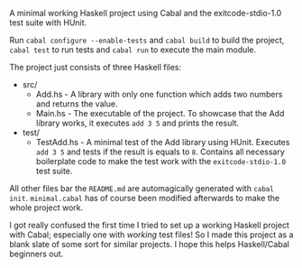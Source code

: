 A minimal working Haskell project using Cabal and the exitcode-stdio-1.0 test suite with HUnit.

Run `cabal configure --enable-tests` and `cabal build` to build the project, `cabal test` to run tests and `cabal run` to execute the main module.


The project just consists of three Haskell files:
* src/
  * Add.hs  - A library with only one function which adds two numbers and returns the value.
  * Main.hs - The executable of the project. To showcase that the Add library works, it executes `add 3 5` and prints the result.
* test/
  * TestAdd.hs - A minimal test of the Add library using HUnit. Executes `add 3 5` and tests if the result is equals to `8`. Contains all necessary boilerplate code to make the test work with the `exitcode-stdio-1.0` test suite.

All other files bar the `README.md` are automagically generated with `cabal init`. `minimal.cabal` has of course been modified afterwards to make the whole project work.


I got really confused the first time I tried to set up a working Haskell project with Cabal; especially one with _working_ test files! So I made this project as a blank slate of some sort for similar projects. I hope this helps Haskell/Cabal beginners out.